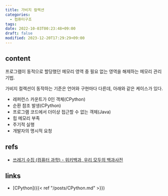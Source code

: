 ```yaml
---
title: 가비지 컬렉션
categories:
  - 컴퓨터구조
tags: 
date: 2022-10-03T00:23:48+09:00
draft: false
modified: 2023-12-20T17:29:29+09:00
---
```


## content
프로그램이 동적으로 할당했던 메모리 영역 중 필요 없는 영역을 해제하는 메모리 관리 기법.

가비지 컬렉션이 동작하는 기준은 언어와 구현마다 다른데, 아래와 같은 케이스가 있다.
- 레퍼런스 카운트가 0인 객체(CPython)
- 순환 참조 발생(CPython)
- 프로그램 코드에서 더이상 접근할 수 없는 객체(Java)
- 힙 메모리 부족
- 주기적 실행
- 개발자의 명시적 요청


## refs
- [쓰레기 수집 (컴퓨터 과학) - 위키백과, 우리 모두의 백과사전](https://ko.wikipedia.org/wiki/%EC%93%B0%EB%A0%88%EA%B8%B0_%EC%88%98%EC%A7%91_(%EC%BB%B4%ED%93%A8%ED%84%B0_%EA%B3%BC%ED%95%99))


## links
- [CPython]({{< ref "/posts/CPython.md" >}})
